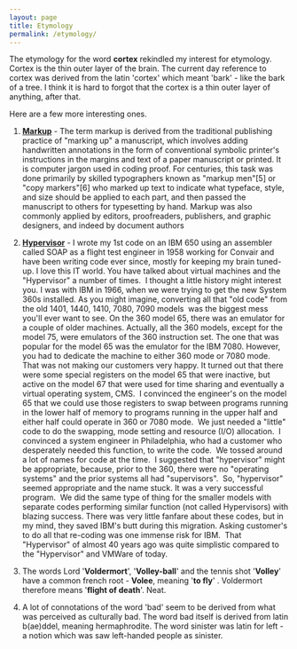 ```yaml
---
layout: page
title: Etymology
permalink: /etymology/
---
```


The etymology for the word **cortex** rekindled my interest for etymology. Cortex is the thin outer layer of the brain. The current day reference to cortex was derived from the latin 'cortex' which meant 'bark' - like the bark of a tree. I think it is hard to forgot that the cortex is a thin outer layer of anything, after that.

Here are a few more interesting ones.

1. **[Markup](https://www.wikiwand.com/en/Markup_language#/History)** - The term markup is derived from the traditional publishing practice of "marking up" a manuscript, which involves adding handwritten annotations in the form of conventional symbolic printer's instructions in the margins and text of a paper manuscript or printed. It is computer jargon used in coding proof. For centuries, this task was done primarily by skilled typographers known as "markup men"[5] or "copy markers"[6] who marked up text to indicate what typeface, style, and size should be applied to each part, and then passed the manuscript to others for typesetting by hand. Markup was also commonly applied by editors, proofreaders, publishers, and graphic designers, and indeed by document authors

2. **[Hypervisor](http://www.zdnet.com/article/etymology-of-hypervisor-surfaces/)** - I wrote my 1st code on an IBM 650 using an assembler called SOAP as a flight test engineer in 1958 working for Convair and have been writing code ever since, mostly for keeping my brain tuned-up. I love this IT world. You have talked about virtual machines and the "Hypervisor" a number of times.  I thought a little history might interest you.
I was with IBM in 1966, when we were trying to get the new System 360s installed. As you might imagine, converting all that "old code" from the old 1401, 1440, 1410, 7080, 7090 models  was the biggest mess you'll ever want to see. On the 360 model 65, there was an emulator for a couple of older machines. Actually, all the 360 models, except for the model 75, were emulators of the 360 instruction set. The one that was popular for the model 65 was the emulator for the IBM 7080. However, you had to dedicate the machine to either 360 mode or 7080 mode.  That was not making our customers very happy.
It turned out that there were some special registers on the model 65 that were inactive, but active on the model 67 that were used for time sharing and eventually a virtual operating system, CMS.  I convinced the engineer's on the model 65 that we could use those registers to swap between programs running in the lower half of memory to programs running in the upper half and either half could operate in 360 or 7080 mode.  We just needed a "little" code to do the swapping, mode setting and resource (I/O) allocation.  I convinced a system engineer in Philadelphia, who had a customer who desperately needed this function, to write the code.  We tossed around a lot of names for code at the time.  I suggested that "hypervisor" might be appropriate, because, prior to the 360, there were no "operating systems" and the prior systems all had "supervisors".  So, "hypervisor" seemed appropriate and the name stuck. It was a very successful program.  We did the same type of thing for the smaller models with separate codes performing similar function (not called Hypervisors) with blazing success. There was very little fanfare about these codes, but in my mind, they saved IBM's butt during this migration. Asking customer's to do all that re-coding was one immense risk for IBM.  That "Hypervisor" of almost 40 years ago was quite simplistic compared to the "Hypervisor" and VMWare of today.

3. The words Lord '**Voldermort**', '**Volley-ball**' and the tennis shot '**Volley**' have a common french root - **Volee**, meaning '**to fly**' . Voldermort therefore means '**flight of death**'. Neat.

4. A lot of connotations of the word 'bad' seem to be derived from what was perceived as culturally bad. The word bad itself is derived from latin b(ae)ddel, meaning hermaphrodite. The word sinister was latin for left - a notion which was saw left-handed people as sinister.
